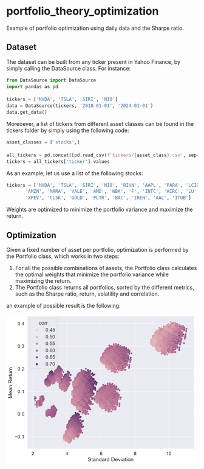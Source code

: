 # portfolio_theory_optimization
 
Example of portfolio optimization using daily data and the Sharpe ratio. 

## Dataset
The dataset can be built from any ticker present in Yahoo Finance, by simply calling the DataSource class.
For instance:
```python
from DataSource import DataSource
import pandas as pd

tickers = ['NVDA', 'TSLA', 'SIRI', 'NIO']
data = DataSource(tickers, '2018-01-01', '2024-01-01')
data.get_data()
```

Moreoever, a list of tickers from different asset classes can be found in the tickers folder by simply using the following code:
```python
asset_classes = ['stocks',]

all_tickers = pd.concat([pd.read_csv(f'tickers/{asset_class}.csv', sep=',') for asset_class in asset_classes])
tickers = all_tickers['ticker'].values
```

As an example, let us use a list of the following stocks:
```python
tickers = ['NVDA', 'TSLA', 'SIRI', 'NIO', 'RIVN', 'AAPL', 'PARA', 'LCID',
       'AMZN', 'MARA', 'VALE', 'AMD', 'WBA', 'F', 'INTC', 'AIRC', 'LU',
       'XPEV', 'CLSK', 'GOLD', 'PLTR', 'BAC', 'IREN', 'AAL', 'ITUB']
```

Weights are optimized to minimize the portfolio variance and maximize the return.

## Optimization
Given a fixed number of asset per portfolio, optimization is performed by the Portfolio class, which works in two steps:
1. For all the possible combinations of assets, the Portfolio class calculates the optimal weights that minimize the portfolio variance while maximizing the return.
2. The Portfolio class returns all portfolios, sorted by the different metrics, such as the Sharpe ratio, return, volatility and correlation.

an example of possible result is the following:

<img src="es_stocks.png" width="500">